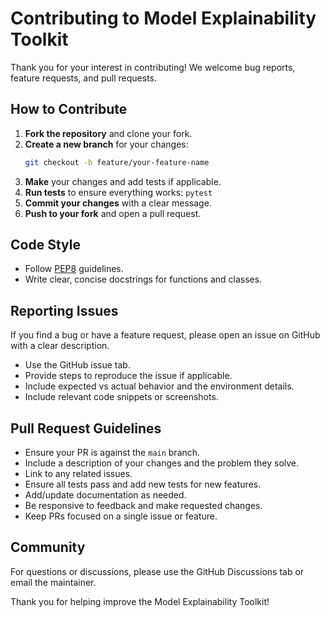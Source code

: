 # Contributing to Model Explainability Toolkit

Thank you for your interest in contributing! We welcome bug reports, feature requests, and pull requests.

## How to Contribute

1. **Fork the repository** and clone your fork.
2. **Create a new branch** for your changes:
   ```bash
   git checkout -b feature/your-feature-name
    ```
3. **Make** your changes and add tests if applicable.
4. **Run tests** to ensure everything works: `pytest`
5. **Commit your changes** with a clear message.
6. **Push to your fork** and open a pull request.

## Code Style
- Follow [PEP8](https://pep8.org/) guidelines.
- Write clear, concise docstrings for functions and classes.

## Reporting Issues
If you find a bug or have a feature request, please open an issue on GitHub with a clear description.
- Use the GitHub issue tab.
- Provide steps to reproduce the issue if applicable.
- Include expected vs actual behavior and the environment details.
- Include relevant code snippets or screenshots.

## Pull Request Guidelines
- Ensure your PR is against the `main` branch.
- Include a description of your changes and the problem they solve.
- Link to any related issues.
- Ensure all tests pass and add new tests for new features.
- Add/update documentation as needed.
- Be responsive to feedback and make requested changes.
- Keep PRs focused on a single issue or feature.

## Community
For questions or discussions, please use the GitHub Discussions tab or email the maintainer.

Thank you for helping improve the Model Explainability Toolkit!